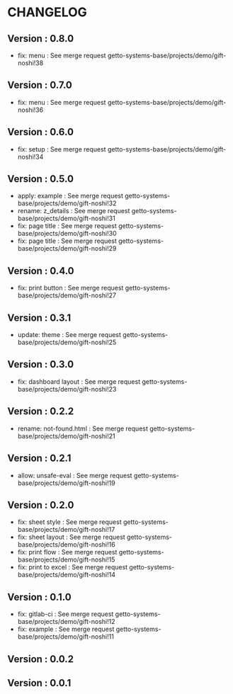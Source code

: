 # CHANGELOG

## Version : 0.8.0

- fix: menu : See merge request getto-systems-base/projects/demo/gift-noshi!38


## Version : 0.7.0

- fix: menu : See merge request getto-systems-base/projects/demo/gift-noshi!36


## Version : 0.6.0

- fix: setup : See merge request getto-systems-base/projects/demo/gift-noshi!34



## Version : 0.5.0

- apply: example : See merge request getto-systems-base/projects/demo/gift-noshi!32
- rename: z_details : See merge request getto-systems-base/projects/demo/gift-noshi!31
- fix: page title : See merge request getto-systems-base/projects/demo/gift-noshi!30
- fix: page title : See merge request getto-systems-base/projects/demo/gift-noshi!29


## Version : 0.4.0

- fix: print button : See merge request getto-systems-base/projects/demo/gift-noshi!27


## Version : 0.3.1

- update: theme : See merge request getto-systems-base/projects/demo/gift-noshi!25


## Version : 0.3.0

- fix: dashboard layout : See merge request getto-systems-base/projects/demo/gift-noshi!23


## Version : 0.2.2

- rename: not-found.html : See merge request getto-systems-base/projects/demo/gift-noshi!21


## Version : 0.2.1

- allow: unsafe-eval : See merge request getto-systems-base/projects/demo/gift-noshi!19


## Version : 0.2.0

- fix: sheet style : See merge request getto-systems-base/projects/demo/gift-noshi!17
- fix: sheet layout : See merge request getto-systems-base/projects/demo/gift-noshi!16
- fix: print flow : See merge request getto-systems-base/projects/demo/gift-noshi!15
- fix: print to excel : See merge request getto-systems-base/projects/demo/gift-noshi!14


## Version : 0.1.0

- fix: gitlab-ci : See merge request getto-systems-base/projects/demo/gift-noshi!12
- fix: example : See merge request getto-systems-base/projects/demo/gift-noshi!11


## Version : 0.0.2



## Version : 0.0.1



